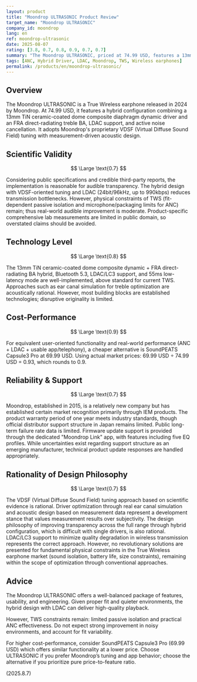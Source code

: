 ```yaml
---
layout: product
title: "Moondrop ULTRASONIC Product Review"
target_name: "Moondrop ULTRASONIC"
company_id: moondrop
lang: en
ref: moondrop-ultrasonic
date: 2025-08-07
rating: [3.8, 0.7, 0.8, 0.9, 0.7, 0.7]
summary: "The Moondrop ULTRASONIC, priced at 74.99 USD, features a 13mm TiN ceramic-coated dome composite diaphragm + FRA treble BA hybrid design, LDAC support, and ANC. Based on public specifications and third-party reports, it is a solid, rational implementation. Considering physical limits of isolation and ANC, scientific validity is moderate, while overall cost-performance is strong."
tags: [ANC, Hybrid Driver, LDAC, Moondrop, TWS, Wireless earphones]
permalink: /products/en/moondrop-ultrasonic/
---
```

## Overview

The Moondrop ULTRASONIC is a True Wireless earphone released in 2024 by Moondrop. At 74.99 USD, it features a hybrid configuration combining a 13mm TiN ceramic-coated dome composite diaphragm dynamic driver and an FRA direct-radiating treble BA, LDAC support, and active noise cancellation. It adopts Moondrop's proprietary VDSF (Virtual Diffuse Sound Field) tuning with measurement-driven acoustic design.

## Scientific Validity

$$ \Large \text{0.7} $$

Considering public specifications and credible third-party reports, the implementation is reasonable for audible transparency. The hybrid design with VDSF-oriented tuning and LDAC (24bit/96kHz, up to 990kbps) reduces transmission bottlenecks. However, physical constraints of TWS (fit-dependent passive isolation and microphone/packaging limits for ANC) remain; thus real-world audible improvement is moderate. Product-specific comprehensive lab measurements are limited in public domain, so overstated claims should be avoided.

## Technology Level

$$ \Large \text{0.8} $$

The 13mm TiN ceramic-coated dome composite dynamic + FRA direct-radiating BA hybrid, Bluetooth 5.3, LDAC/LC3 support, and 55ms low-latency mode are well-implemented, above standard for current TWS. Approaches such as ear canal simulation for treble optimization are acoustically rational. However, most building blocks are established technologies; disruptive originality is limited.

## Cost-Performance

$$ \Large \text{0.9} $$

For equivalent user-oriented functionality and real-world performance (ANC + LDAC + usable app/telephony), a cheaper alternative is SoundPEATS Capsule3 Pro at 69.99 USD. Using actual market prices: 69.99 USD ÷ 74.99 USD = 0.93, which rounds to 0.9.

## Reliability & Support

$$ \Large \text{0.7} $$

 Moondrop, established in 2015, is a relatively new company but has established certain market recognition primarily through IEM products. The product warranty period of one year meets industry standards, though official distributor support structure in Japan remains limited. Public long-term failure rate data is limited. Firmware update support is provided through the dedicated "Moondrop Link" app, with features including five EQ profiles. While uncertainties exist regarding support structure as an emerging manufacturer, technical product update responses are handled appropriately.

## Rationality of Design Philosophy

$$ \Large \text{0.7} $$

The VDSF (Virtual Diffuse Sound Field) tuning approach based on scientific evidence is rational. Driver optimization through real ear canal simulation and acoustic design based on measurement data represent a development stance that values measurement results over subjectivity. The design philosophy of improving transparency across the full range through hybrid configuration, which is difficult with single drivers, is also rational. LDAC/LC3 support to minimize quality degradation in wireless transmission represents the correct approach. However, no revolutionary solutions are presented for fundamental physical constraints in the True Wireless earphone market (sound isolation, battery life, size constraints), remaining within the scope of optimization through conventional approaches.

## Advice

The Moondrop ULTRASONIC offers a well-balanced package of features, usability, and engineering. Given proper fit and quieter environments, the hybrid design with LDAC can deliver high-quality playback.

However, TWS constraints remain: limited passive isolation and practical ANC effectiveness. Do not expect strong improvement in noisy environments, and account for fit variability.

For higher cost-performance, consider SoundPEATS Capsule3 Pro (69.99 USD) which offers similar functionality at a lower price. Choose ULTRASONIC if you prefer Moondrop’s tuning and app behavior; choose the alternative if you prioritize pure price-to-feature ratio.

(2025.8.7)
